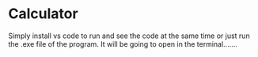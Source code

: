 # Calculator
Simply install vs code to run and see the code at the same time or just run the .exe file of the program. It will be going to open in the terminal....... 
